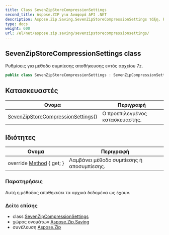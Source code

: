 ```yaml
---
title: Class SevenZipStoreCompressionSettings
second_title: Aspose.ZIP για Αναφορά API .NET
description: Aspose.Zip.Saving.SevenZipStoreCompressionSettings τάξη. Ρυθμίσεις για μέθοδο συμπίεσης αποθήκευσης εντός αρχείου 7z.
type: docs
weight: 600
url: /el/net/aspose.zip.saving/sevenzipstorecompressionsettings/
---
```

## SevenZipStoreCompressionSettings class

Ρυθμίσεις για μέθοδο συμπίεσης αποθήκευσης εντός αρχείου 7z.

```csharp
public class SevenZipStoreCompressionSettings : SevenZipCompressionSettings
```

## Κατασκευαστές

| Ονομα | Περιγραφή |
| --- | --- |
| [SevenZipStoreCompressionSettings](sevenzipstorecompressionsettings/)() | Ο προεπιλεγμένος κατασκευαστής. |

## Ιδιότητες

| Ονομα | Περιγραφή |
| --- | --- |
| override [Method](../../aspose.zip.saving/sevenzipstorecompressionsettings/method/) { get; } | Λαμβάνει μέθοδο συμπίεσης ή αποσυμπίεσης. |

### Παρατηρήσεις

Αυτή η μέθοδος αποθηκεύει τα αρχικά δεδομένα ως έχουν.

### Δείτε επίσης

* class [SevenZipCompressionSettings](../sevenzipcompressionsettings/)
* χώρος ονομάτων [Aspose.Zip.Saving](../../aspose.zip.saving/)
* συνέλευση [Aspose.Zip](../../)


